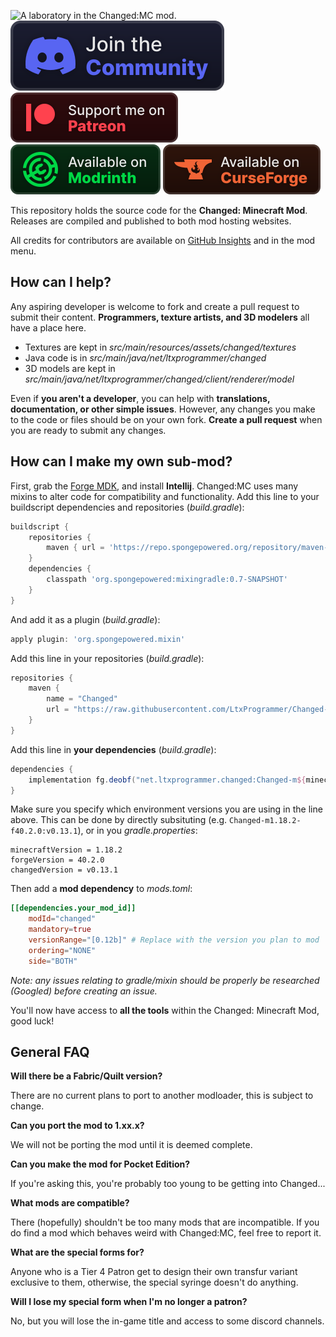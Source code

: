 ![A laboratory in the Changed:MC mod.](https://i.imgur.com/r713ONU.png)</a> <a href="https://discord.com/invite/MpynqpRN6p" rel="Discord">![Discord](https://raw.githubusercontent.com/Y1rd/Y1rd/main/discord-custom_vector.svg)</a>  <a href="https://www.patreon.com/ltxprogrammer" rel="Patreon">![Discord](https://raw.githubusercontent.com/intergrav/devins-badges/1aec26abb75544baec37249f42008b2fcc0e731f/assets/cozy/donate/patreon-singular_vector.svg)</a> <a href="https://modrinth.com/mod/changed-minecraft-mod" rel="Patreon">![Discord](https://raw.githubusercontent.com/intergrav/devins-badges/1aec26abb75544baec37249f42008b2fcc0e731f/assets/cozy/available/modrinth_vector.svg)</a> <a href="https://www.curseforge.com/minecraft/mc-mods/changed-minecraft-mod" rel="Patreon">![Discord](https://raw.githubusercontent.com/intergrav/devins-badges/1aec26abb75544baec37249f42008b2fcc0e731f/assets/cozy/available/curseforge_vector.svg)</a>

This repository holds the source code for the **Changed: Minecraft Mod**. Releases are compiled and published to both mod hosting websites.

All credits for contributors are available on [GitHub Insights](https://github.com/LtxProgrammer/Changed-Minecraft-Mod/graphs/contributors) and in the mod menu.

## How can I help?
Any aspiring developer is welcome to fork and create a pull request to submit their content. **Programmers, texture artists, and 3D modelers** all have a place here.
- Textures are kept in *src/main/resources/assets/changed/textures*
- Java code is in *src/main/java/net/ltxprogrammer/changed*
- 3D models are kept in *src/main/java/net/ltxprogrammer/changed/client/renderer/model*

Even if **you aren't a developer**, you can help with **translations, documentation, or other simple issues**. However, any changes you make to the code or files should be on your own fork. **Create a pull request** when you are ready to submit any changes.

## How can I make my own sub-mod?
First, grab the [Forge MDK](https://files.minecraftforge.net/net/minecraftforge/forge/index_1.18.2.html), and install **Intellij**.
Changed:MC uses many mixins to alter code for compatibility and functionality.
Add this line to your buildscript dependencies and repositories (*build.gradle*):
```gradle
buildscript {
    repositories {
        maven { url = 'https://repo.spongepowered.org/repository/maven-public/' }
    }
    dependencies {
        classpath 'org.spongepowered:mixingradle:0.7-SNAPSHOT'
    }
}
```

And add it as a plugin (*build.gradle*):
```gradle
apply plugin: 'org.spongepowered.mixin'
```

Add this line in your repositories (*build.gradle*): 

```gradle
repositories {
    maven {
        name = "Changed"
        url = "https://raw.githubusercontent.com/LtxProgrammer/Changed-Minecraft-Mod/master/mcmodsrepo/"
    }
}
```
Add this line in **your dependencies** (*build.gradle*):

```gradle
dependencies {
    implementation fg.deobf("net.ltxprogrammer.changed:Changed-m${minecraftVersion}-f${forgeVersion}:${changedVersion}")
}
```
Make sure you specify which environment versions you are using in the line above. This can be done by directly subsituting (e.g. `Changed-m1.18.2-f40.2.0:v0.13.1`), or in you *gradle.properties*:
```properties
minecraftVersion = 1.18.2
forgeVersion = 40.2.0
changedVersion = v0.13.1
```

Then add a **mod dependency** to *mods.toml*:

```toml
[[dependencies.your_mod_id]]
    modId="changed"
    mandatory=true
    versionRange="[0.12b]" # Replace with the version you plan to mod
    ordering="NONE"
    side="BOTH"
```

*Note: any issues relating to gradle/mixin should be properly be researched (Googled) before creating an issue.*

You'll now have access to **all the tools** within the Changed: Minecraft Mod, good luck!

## General FAQ

**Will there be a Fabric/Quilt version?**

There are no current plans to port to another modloader, this is subject to change.

**Can you port the mod to 1.xx.x?**

We will not be porting the mod until it is deemed complete.

**Can you make the mod for Pocket Edition?**

If you're asking this, you're probably too young to be getting into Changed...

**What mods are compatible?**

There (hopefully) shouldn't be too many mods that are incompatible. If you do find a mod which behaves weird with Changed:MC, feel free to report it.

**What are the special forms for?**

Anyone who is a Tier 4 Patron get to design their own transfur variant exclusive to them, otherwise, the special syringe doesn't do anything.

**Will I lose my special form when I'm no longer a patron?**

No, but you will lose the in-game title and access to some discord channels.
